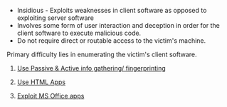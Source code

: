 
- Insidious - Exploits weaknesses in client software as opposed to exploiting server software  
- Involves some form of user interaction and deception in order for the client software to execute malicious code.  
- Do not require direct or routable access to the victim's machine.  
  
  
Primary difficulty lies in enumerating the victim's client software.  
  
  
1. [Use Passive & Active info gathering/ fingerprinting](13.1%20-%20Info%20Gathering.md)  
  
2. [Use HTML Apps](13.2%20-%20HTML%20Apps.md)  
  
3. [Exploit MS Office apps](13.3%20-%20MS%20Office.md)